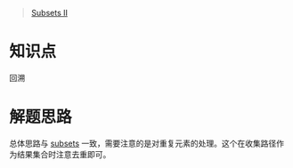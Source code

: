 > [Subsets II](https://leetcode.com/problems/subsets-ii/description/)

# 知识点
回溯

# 解题思路
总体思路与 [subsets](https://gitee.com/bingzhong-project/leetcode/blob/master/subsets/solutions.md) 一致，需要注意的是对重复元素的处理。这个在收集路径作为结果集合时注意去重即可。